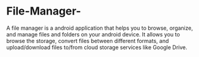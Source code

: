 # File-Manager-
A file manager is a android application that helps you to browse, organize, and manage files and folders on your android device. It allows you to browse the storage, convert files between different formats, and upload/download files to/from cloud storage services like Google Drive.
